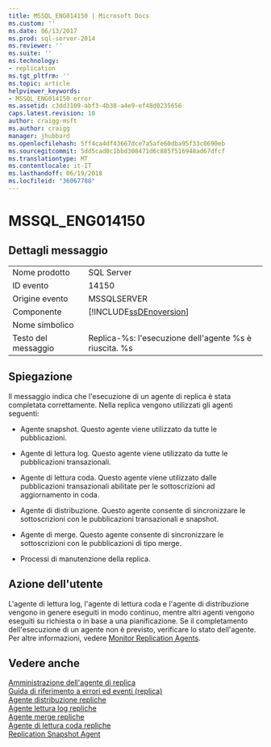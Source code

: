 ```yaml
---
title: MSSQL_ENG014150 | Microsoft Docs
ms.custom: ''
ms.date: 06/13/2017
ms.prod: sql-server-2014
ms.reviewer: ''
ms.suite: ''
ms.technology:
- replication
ms.tgt_pltfrm: ''
ms.topic: article
helpviewer_keywords:
- MSSQL_ENG014150 error
ms.assetid: c3dd3109-abf3-4b38-a4e9-ef48d0235656
caps.latest.revision: 10
author: craigg-msft
ms.author: craigg
manager: jhubbard
ms.openlocfilehash: 5ff4ca4df43667dce7a5afe60dba95f33c0690eb
ms.sourcegitcommit: 5dd5cad0c1bbd308471d6c885f516948ad67dfcf
ms.translationtype: MT
ms.contentlocale: it-IT
ms.lasthandoff: 06/19/2018
ms.locfileid: "36067788"
---
```

# <a name="mssqleng014150"></a>MSSQL_ENG014150
    
## <a name="message-details"></a>Dettagli messaggio  
  
|||  
|-|-|  
|Nome prodotto|SQL Server|  
|ID evento|14150|  
|Origine evento|MSSQLSERVER|  
|Componente|[!INCLUDE[ssDEnoversion](../../includes/ssdenoversion-md.md)]|  
|Nome simbolico||  
|Testo del messaggio|Replica-%s: l'esecuzione dell'agente %s è riuscita. %s|  
  
## <a name="explanation"></a>Spiegazione  
 Il messaggio indica che l'esecuzione di un agente di replica è stata completata correttamente. Nella replica vengono utilizzati gli agenti seguenti:  
  
-   Agente snapshot. Questo agente viene utilizzato da tutte le pubblicazioni.  
  
-   Agente di lettura log. Questo agente viene utilizzato da tutte le pubblicazioni transazionali.  
  
-   Agente di lettura coda. Questo agente viene utilizzato dalle pubblicazioni transazionali abilitate per le sottoscrizioni ad aggiornamento in coda.  
  
-   Agente di distribuzione. Questo agente consente di sincronizzare le sottoscrizioni con le pubblicazioni transazionali e snapshot.  
  
-   Agente di merge. Questo agente consente di sincronizzare le sottoscrizioni con le pubblicazioni di tipo merge.  
  
-   Processi di manutenzione della replica.  
  
## <a name="user-action"></a>Azione dell'utente  
 L'agente di lettura log, l'agente di lettura coda e l'agente di distribuzione vengono in genere eseguiti in modo continuo, mentre altri agenti vengono eseguiti su richiesta o in base a una pianificazione. Se il completamento dell'esecuzione di un agente non è previsto, verificare lo stato dell'agente. Per altre informazioni, vedere [Monitor Replication Agents](agents/replication-agents.md).  
  
## <a name="see-also"></a>Vedere anche  
 [Amministrazione dell'agente di replica](agents/replication-agent-administration.md)   
 [Guida di riferimento a errori ed eventi &#40;replica&#41;](errors-and-events-reference-replication.md)   
 [Agente distribuzione repliche](agents/replication-distribution-agent.md)   
 [Agente lettura log repliche](agents/replication-log-reader-agent.md)   
 [Agente merge repliche](agents/replication-merge-agent.md)   
 [Agente di lettura coda repliche](agents/replication-queue-reader-agent.md)   
 [Replication Snapshot Agent](agents/replication-snapshot-agent.md)  
  
  